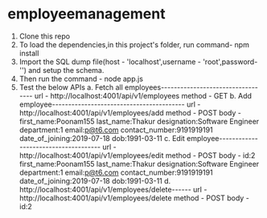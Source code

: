 # employeemanagement

1. Clone this repo
2. To load the dependencies,in this project's folder, run command- npm install
3. Import the SQL dump file(host - 'localhost',username - 'root',password-'') and setup the schema.
3. Then run the command - node app.js
4. Test the below APIs
a. Fetch all employees----------------------------------
url - http://localhost:4001/api/v1/employees
method - GET
b. Add employee-----------------------------------------
url - http://localhost:4001/api/v1/employees/add
method - POST
body - 
first_name:Poonam155
last_name:Thakur
designation:Software Engineer
department:1
email:p@t6.com
contact_number:9191919191
date_of_joining:2019-07-18
dob:1991-03-11
c. Edit employee-------------------------------------
url - http://localhost:4001/api/v1/employees/edit
method - POST
body -
id:2
first_name:Poonam155
last_name:Thakur
designation:Software Engineer
department:1
email:p@t6.com
contact_number:9191919191
date_of_joining:2019-07-18
dob:1991-03-11
d. http://localhost:4001/api/v1/employees/delete------
url - http://localhost:4001/api/v1/employees/delete
method - POST
body - 
id:2
